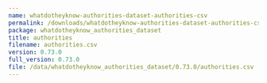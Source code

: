 ```yaml
---
name: whatdotheyknow-authorities-dataset-authorities-csv
permalink: /downloads/whatdotheyknow-authorities-dataset-authorities-csv/0_73_0
package: whatdotheyknow_authorities_dataset
title: authorities
filename: authorities.csv
version: 0.73.0
full_version: 0.73.0
file: /data/whatdotheyknow_authorities_dataset/0.73.0/authorities.csv
---
```

